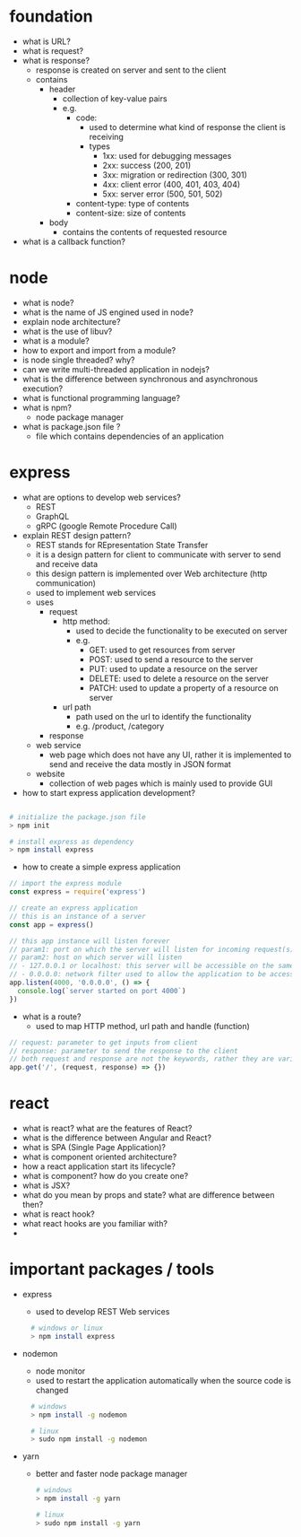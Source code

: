 # foundation

- what is URL?
- what is request?
- what is response?
  - response is created on server and sent to the client
  - contains
    - header
      - collection of key-value pairs
      - e.g.
        - code:
          - used to determine what kind of response the client is receiving
          - types
            - 1xx: used for debugging messages
            - 2xx: success (200, 201)
            - 3xx: migration or redirection (300, 301)
            - 4xx: client error (400, 401, 403, 404)
            - 5xx: server error (500, 501, 502)
        - content-type: type of contents
        - content-size: size of contents
    - body
      - contains the contents of requested resource
- what is a callback function?

# node

- what is node?
- what is the name of JS engined used in node?
- explain node architecture?
- what is the use of libuv?
- what is a module?
- how to export and import from a module?
- is node single threaded? why?
- can we write multi-threaded application in nodejs?
- what is the difference between synchronous and asynchronous execution?
- what is functional programming language?
- what is npm?
  - node package manager
- what is package.json file ?
  - file which contains dependencies of an application

# express

- what are options to develop web services?
  - REST
  - GraphQL
  - gRPC (google Remote Procedure Call)
- explain REST design pattern?
  - REST stands for REpresentation State Transfer
  - it is a design pattern for client to communicate with server to send and receive data
  - this design pattern is implemented over Web architecture (http communication)
  - used to implement web services
  - uses
    - request
      - http method:
        - used to decide the functionality to be executed on server
        - e.g.
          - GET: used to get resources from server
          - POST: used to send a resource to the server
          - PUT: used to update a resource on the server
          - DELETE: used to delete a resource on the server
          - PATCH: used to update a property of a resource on server
      - url path
        - path used on the url to identify the functionality
        - e.g. /product, /category
    - response
  - web service
    - web page which does not have any UI, rather it is implemented to send and receive the data mostly in JSON format
  - website
    - collection of web pages which is mainly used to provide GUI
- how to start express application development?

```bash

# initialize the package.json file
> npm init

# install express as dependency
> npm install express

```

- how to create a simple express application

```javascript
// import the express module
const express = require('express')

// create an express application
// this is an instance of a server
const app = express()

// this app instance will listen forever
// param1: port on which the server will listen for incoming request(s)
// param2: host on which server will listen
// - 127.0.0.1 or localhost: this server will be accessible on the same but not on the network address
// - 0.0.0.0: network filter used to allow the application to be accessible over the network
app.listen(4000, '0.0.0.0', () => {
  console.log(`server started on port 4000`)
})
```

- what is a route?
  - used to map HTTP method, url path and handle (function)

```javascript
// request: parameter to get inputs from client
// response: parameter to send the response to the client
// both request and response are not the keywords, rather they are variables
app.get('/', (request, response) => {})
```

# react

- what is react? what are the features of React?
- what is the difference between Angular and React?
- what is SPA (Single Page Application)?
- what is component oriented architecture?
- how a react application start its lifecycle?
- what is component? how do you create one?
- what is JSX?
- what do you mean by props and state? what are difference between then?
- what is react hook?
- what react hooks are you familiar with?
-

# important packages / tools

- express

  - used to develop REST Web services

  ```bash
    # windows or linux
    > npm install express
  ```

- nodemon

  - node monitor
  - used to restart the application automatically when the source code is changed

  ```bash
    # windows
    > npm install -g nodemon

    # linux
    > sudo npm install -g nodemon
  ```

- yarn

  - better and faster node package manager

    ```bash
    # windows
    > npm install -g yarn

    # linux
    > sudo npm install -g yarn
    ```
